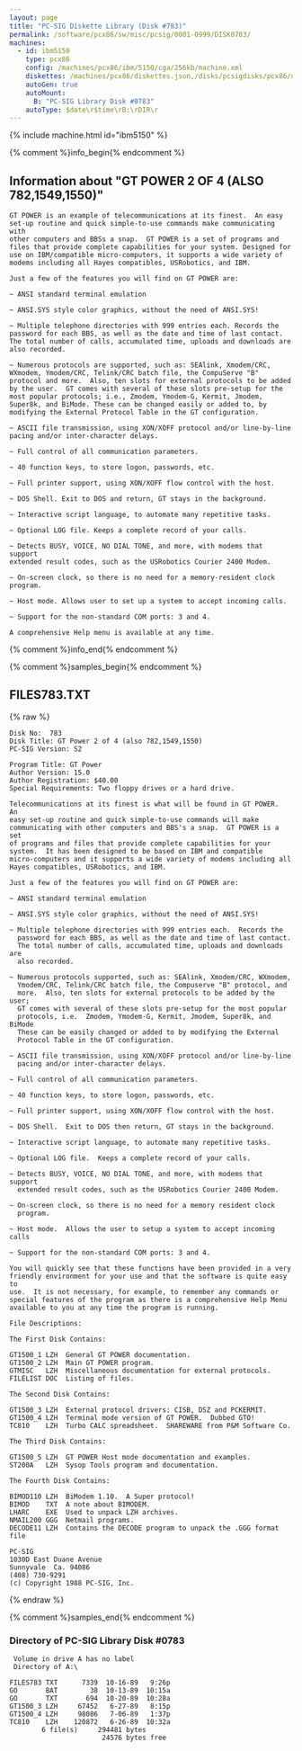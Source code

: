 ```yaml
---
layout: page
title: "PC-SIG Diskette Library (Disk #783)"
permalink: /software/pcx86/sw/misc/pcsig/0001-0999/DISK0783/
machines:
  - id: ibm5150
    type: pcx86
    config: /machines/pcx86/ibm/5150/cga/256kb/machine.xml
    diskettes: /machines/pcx86/diskettes.json,/disks/pcsigdisks/pcx86/diskettes.json
    autoGen: true
    autoMount:
      B: "PC-SIG Library Disk #0783"
    autoType: $date\r$time\rB:\rDIR\r
---
```


{% include machine.html id="ibm5150" %}

{% comment %}info_begin{% endcomment %}

## Information about "GT POWER 2 OF 4 (ALSO 782,1549,1550)"

    GT POWER is an example of telecommunications at its finest.  An easy
    set-up routine and quick simple-to-use commands make communicating with
    other computers and BBSs a snap.  GT POWER is a set of programs and
    files that provide complete capabilities for your system. Designed for
    use on IBM/compatible micro-computers, it supports a wide variety of
    modems including all Hayes compatibles, USRobotics, and IBM.
    
    Just a few of the features you will find on GT POWER are:
    
    ~ ANSI standard terminal emulation
    
    ~ ANSI.SYS style color graphics, without the need of ANSI.SYS!
    
    ~ Multiple telephone directories with 999 entries each. Records the
    password for each BBS, as well as the date and time of last contact.
    The total number of calls, accumulated time, uploads and downloads are
    also recorded.
    
    ~ Numerous protocols are supported, such as: SEAlink, Xmodem/CRC,
    WXmodem, Ymodem/CRC, Telink/CRC batch file, the CompuServe "B"
    protocol and more.  Also, ten slots for external protocols to be added
    by the user.  GT comes with several of these slots pre-setup for the
    most popular protocols; i.e., Zmodem, Ymodem-G, Kermit, Jmodem,
    Super8k, and BiMode. These can be changed easily or added to, by
    modifying the External Protocol Table in the GT configuration.
    
    ~ ASCII file transmission, using XON/XOFF protocol and/or line-by-line
    pacing and/or inter-character delays.
    
    ~ Full control of all communication parameters.
    
    ~ 40 function keys, to store logon, passwords, etc.
    
    ~ Full printer support, using XON/XOFF flow control with the host.
    
    ~ DOS Shell. Exit to DOS and return, GT stays in the background.
    
    ~ Interactive script language, to automate many repetitive tasks.
    
    ~ Optional LOG file. Keeps a complete record of your calls.
    
    ~ Detects BUSY, VOICE, NO DIAL TONE, and more, with modems that support
    extended result codes, such as the USRobotics Courier 2400 Modem.
    
    ~ On-screen clock, so there is no need for a memory-resident clock
    program.
    
    ~ Host mode. Allows user to set up a system to accept incoming calls.
    
    ~ Support for the non-standard COM ports: 3 and 4.
    
    A comprehensive Help menu is available at any time.
{% comment %}info_end{% endcomment %}

{% comment %}samples_begin{% endcomment %}

## FILES783.TXT

{% raw %}
```
Disk No:  783                                                           
Disk Title: GT Power 2 of 4 (also 782,1549,1550) 
PC-SIG Version: S2                                                      
                                                                        
Program Title: GT Power                                                 
Author Version: 15.0                                                    
Author Registration: $40.00                                             
Special Requirements: Two floppy drives or a hard drive.                
                                                                        
Telecommunications at its finest is what will be found in GT POWER.  An 
easy set-up routine and quick simple-to-use commands will make          
communicating with other computers and BBS's a snap.  GT POWER is a set 
of programs and files that provide complete capabilities for your       
system.  It has been designed to be based on IBM and compatible         
micro-computers and it supports a wide variety of modems including all  
Hayes compatibles, USRobotics, and IBM.                                 
                                                                        
Just a few of the features you will find on GT POWER are:               
                                                                        
~ ANSI standard terminal emulation                                      
                                                                        
~ ANSI.SYS style color graphics, without the need of ANSI.SYS!          
                                                                        
~ Multiple telephone directories with 999 entries each.  Records the    
  password for each BBS, as well as the date and time of last contact.  
  The total number of calls, accumulated time, uploads and downloads are
  also recorded.                                                        
                                                                        
~ Numerous protocols supported, such as: SEAlink, Xmodem/CRC, WXmodem,  
  Ymodem/CRC, Telink/CRC batch file, the Compuserve "B" protocol, and   
  more.  Also, ten slots for external protocols to be added by the user;
  GT comes with several of these slots pre-setup for the most popular   
  protocols, i.e.  Zmodem, Ymodem-G, Kermit, Jmodem, Super8k, and BiMode
  These can be easily changed or added to by modifying the External     
  Protocol Table in the GT configuration.                               
                                                                        
~ ASCII file transmission, using XON/XOFF protocol and/or line-by-line  
  pacing and/or inter-character delays.                                 
                                                                        
~ Full control of all communication parameters.                         
                                                                        
~ 40 function keys, to store logon, passwords, etc.                     
                                                                        
~ Full printer support, using XON/XOFF flow control with the host.      
                                                                        
~ DOS Shell.  Exit to DOS then return, GT stays in the background.      
                                                                        
~ Interactive script language, to automate many repetitive tasks.       
                                                                        
~ Optional LOG file.  Keeps a complete record of your calls.            
                                                                        
~ Detects BUSY, VOICE, NO DIAL TONE, and more, with modems that support 
  extended result codes, such as the USRobotics Courier 2400 Modem.     
                                                                        
~ On-screen clock, so there is no need for a memory resident clock      
  program.                                                              
                                                                        
~ Host mode.  Allows the user to setup a system to accept incoming calls
                                                                        
~ Support for the non-standard COM ports: 3 and 4.                      
                                                                        
You will quickly see that these functions have been provided in a very  
friendly environment for your use and that the software is quite easy to
use.  It is not necessary, for example, to remember any commands or     
special features of the program as there is a comprehensive Help Menu   
available to you at any time the program is running.                    
                                                                        
File Descriptions:                                                      
                                                                        
The First Disk Contains:                                                
                                                                        
GT1500_1 LZH  General GT POWER documentation.                           
GT1500_2 LZH  Main GT POWER program.                                    
GTMISC   LZH  Miscellaneous documentation for external protocols.       
FILELIST DOC  Listing of files.                                         
                                                                        
The Second Disk Contains:                                               
                                                                        
GT1500_3 LZH  External protocol drivers: CISB, DSZ and PCKERMIT.        
GT1500_4 LZH  Terminal mode version of GT POWER.  Dubbed GTO!           
TC810    LZH  Turbo CALC spreadsheet.  SHAREWARE from P&M Software Co.  
                                                                        
The Third Disk Contains:                                                
                                                                        
GT1500_5 LZH  GT POWER Host mode documentation and examples.            
ST200A   LZH  Sysop Tools program and documentation.                    
                                                                        
The Fourth Disk Contains:                                               
                                                                        
BIMOD110 LZH  BiModem 1.10.  A Super protocol!                          
BIMOD    TXT  A note about BIMODEM.                                     
LHARC    EXE  Used to unpack LZH archives.                              
NMAIL200 GGG  Netmail programs.  
DECODE11 LZH  Contains the DECODE program to unpack the .GGG format file
                                                                        
PC-SIG                                                                  
1030D East Duane Avenue                                                 
Sunnyvale  Ca. 94086                                                    
(408) 730-9291                                                          
(c) Copyright 1988 PC-SIG, Inc.                                         
```
{% endraw %}

{% comment %}samples_end{% endcomment %}

### Directory of PC-SIG Library Disk #0783

     Volume in drive A has no label
     Directory of A:\

    FILES783 TXT      7339  10-16-89   9:26p
    GO       BAT        38  10-13-89  10:15a
    GO       TXT       694  10-20-89  10:28a
    GT1500_3 LZH     67452   6-27-89   8:15p
    GT1500_4 LZH     98086   7-06-89   1:37p
    TC810    LZH    120872   6-26-89  10:32a
            6 file(s)     294481 bytes
                           24576 bytes free
